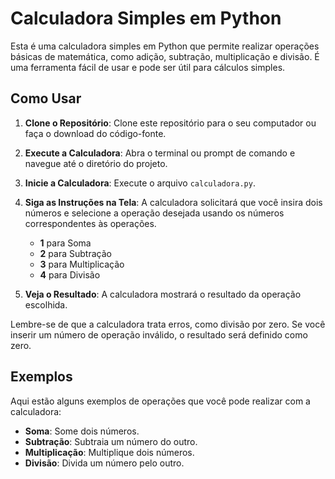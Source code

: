 # Calculadora Simples em Python

Esta é uma calculadora simples em Python que permite realizar operações básicas de matemática, como adição, subtração, multiplicação e divisão. É uma ferramenta fácil de usar e pode ser útil para cálculos simples.

## Como Usar

1. **Clone o Repositório**: Clone este repositório para o seu computador ou faça o download do código-fonte.

2. **Execute a Calculadora**: Abra o terminal ou prompt de comando e navegue até o diretório do projeto.

3. **Inicie a Calculadora**: Execute o arquivo `calculadora.py`.

4. **Siga as Instruções na Tela**: A calculadora solicitará que você insira dois números e selecione a operação desejada usando os números correspondentes às operações.

   - **1** para Soma
   - **2** para Subtração
   - **3** para Multiplicação
   - **4** para Divisão

5. **Veja o Resultado**: A calculadora mostrará o resultado da operação escolhida.

Lembre-se de que a calculadora trata erros, como divisão por zero. Se você inserir um número de operação inválido, o resultado será definido como zero.

## Exemplos

Aqui estão alguns exemplos de operações que você pode realizar com a calculadora:

- **Soma**: Some dois números.
- **Subtração**: Subtraia um número do outro.
- **Multiplicação**: Multiplique dois números.
- **Divisão**: Divida um número pelo outro.

